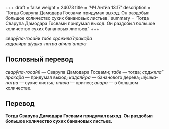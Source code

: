 +++
draft = false
weight = 24073
title = 'ЧЧ Антйа 13.17'
description = 'Тогда Сварупа Дамодара Госвами придумал выход. Он раздобыл большое количество сухих банановых листьев.'
summary = 'Тогда Сварупа Дамодара Госвами придумал выход. Он раздобыл большое количество сухих банановых листьев.'
+++

_сварӯпа-госа̄н̃и табе ср̣джила̄ прака̄ра  
кадалӣра ш́ушка-патра а̄нила̄ апа̄ра_

## Пословный перевод

_сварӯпа_\-_госа̄н̃и_ — Сварупа Дамодара Госвами; _табе_ — тогда; _ср̣джила̄_ _прака̄ра_ — придумал выход; _кадалӣра_ — бананового дерева; _ш́ушка_\-_патра_ — сухие листья; _а̄нила̄_ — принес; _апа̄ра_ — в большом количестве.

## Перевод

**Тогда Сварупа Дамодара Госвами придумал выход. Он раздобыл большое количество сухих банановых листьев.**
